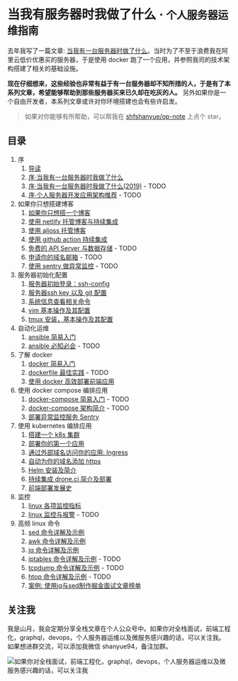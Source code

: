 # 当我有服务器时我做了什么 · <small>个人服务器运维指南</small>

去年我写了一篇文章: [当我有一台服务器时做了什么](https://shanyue.tech/op/when-server)。当时为了不至于浪费我在阿里云低价优惠买的服务器，于是使用 docker 跑了一个应用，并参照我司的技术架构搭建了相关的基础设施。

**现在仔细想来，这些经验也非常有益于有一台服务器却不知所措的人，于是有了本系列文章，希望能够帮助到那些服务器买来已久却在吃灰的人。** 另外如果你是一个自由开发者，本系列文章或许对你环境搭建也会有些许启发。

> 如果对你能够有所帮助，可以帮我在 [shfshanyue/op-note](https://github.com/shfshanyue/op-note) 上点个 star。

## 目录

1. 序
    1. [导读](https://github.com/shfshanyue/op-note/blob/master/introduction.md)
    1. [序·当我有一台服务器时我做了什么](https://github.com/shfshanyue/op-note/blob/master/when-server.md)
    1. [序·当我有一台服务器时我做了什么(2019)]() - TODO
    1. [序·个人服务器开发应用架构推荐]() - TODO
1. 如果你只想搭建博客
    1. [如果你只想搭一个博客](https://github.com/shfshanyue/op-note/blob/master/if-you-want-a-blog.md)
    1. [使用 netlify 托管博客与持续集成](https://github.com/shfshanyue/op-note/blob/master/github-fe-with-netlify.md)
    1. [使用 alioss 托管博客](https://github.com/shfshanyue/op-note/blob/master/deploy-fe-with-alioss.md)
    1. [使用 github action 持续集成](https://github.com/shfshanyue/op-note/blob/master/github-action-guide.md)
    1. [免费的 API Server 与数据存储]() - TODO
    1. [申请你的域名邮箱]() - TODO
    1. [使用 sentry 做异常监控]() - TODO
1. 服务器初始化配置
    1. [服务器初始登录：ssh-config](https://github.com/shfshanyue/op-note/blob/master/init.md)
    1. [服务器ssh key 以及 git 配置](https://github.com/shfshanyue/op-note/blob/master/ssh-setting.md)
    1. [系统信息查看相关命令](https://github.com/shfshanyue/op-note/blob/master/system-info.md)
    1. [vim 基本操作及其配置](https://github.com/shfshanyue/op-note/blob/master/vim-setting.md)
    1. [tmux 安装，基本操作及其配置](https://github.com/shfshanyue/op-note/blob/master/tmux-vim-setting.md)
1. 自动化运维
    1. [ansible 简易入门](https://github.com/shfshanyue/op-note/blob/master/ansible-guide.md)
    1. [ansible 必知必会](https://github.com/shfshanyue/op-note/blob/master/ansible-problem.md) - TODO
1. 了解 docker 
    1. [docker 简易入门](https://github.com/shfshanyue/op-note/blob/master/docker.md)
    1. [dockerfile 最佳实践]() - TODO
    1. [使用 docker 高效部署前端应用](https://github.com/shfshanyue/op-note/blob/master/deploy-fe-with-docker.md)
1. 使用 docker compose 编排应用
    1. [docker-compose 简易入门]() - TODO
    1. [docker-compose 架构简介]() - TODO
    1. [部署异常监控服务 Sentry](https://github.com/shfshanyue/op-note/blob/master/deploy-sentry.md)
1. 使用 kubernetes 编排应用
    1. [搭建一个 k8s 集群](https://github.com/shfshanyue/learn-k8s)
    1. [部署你的第一个应用](https://github.com/shfshanyue/learn-k8s/blob/master/pod.md)
    1. [通过外部域名访问你的应用: Ingress](https://github.com/shfshanyue/learn-k8s/blob/master/ingress.md)
    1. [自动为你的域名添加 https](https://github.com/shfshanyue/learn-k8s/blob/master/https.md)
    1. [Helm 安装及简介](https://github.com/shfshanyue/learn-k8s/blob/master/helm.md)
    1. [持续集成 drone.ci 简介及部署](https://github.com/shfshanyue/op-note/blob/master/deploy-drone.md)
    1. [前端部署发展史](https://github.com/shfshanyue/op-note/blob/master/deploy-fe.md)
1. 监控
    1. [linux 各项监控指标](https://github.com/shfshanyue/op-note/blob/master/linux-monitor.md)
    1. [linux 监控与报警]() - TODO
1. 高频 linux 命令
    1. [sed 命令详解及示例](https://github.com/shfshanyue/op-note/blob/master/linux-sed.md)
    1. [awk 命令详解及示例](https://github.com/shfshanyue/op-note/blob/master/linux-awk.md)
    1. [jq 命令详解及示例](https://github.com/shfshanyue/op-note/blob/master/jq.md)
    1. [iptables 命令详解及示例](https://github.com/shfshanyue/op-note/blob/master/iptables.md) - TODO
    1. [tcpdump 命令详解及示例](https://github.com/shfshanyue/op-note/blob/master/linux-tcpdump.md) - TODO
    1. [htop 命令详解及示例](https://github.com/shfshanyue/op-note/blob/master/htop.md) - TODO
    1. [案例: 使用jq与sed制作掘金面试文章榜单](https://github.com/shfshanyue/op-note/blob/master/jq-sed-case.md)

## 关注我

我是山月，我会定期分享全栈文章在个人公众号中。如果你对全栈面试，前端工程化，graphql，devops，个人服务器运维以及微服务感兴趣的话，可以关注我。如果想进群交流，可以添加我微信 shanyue94，备注加群。

![如果你对全栈面试，前端工程化，graphql，devops，个人服务器运维以及微服务感兴趣的话，可以关注我](https://shanyue.tech/qrcode.jpg)
